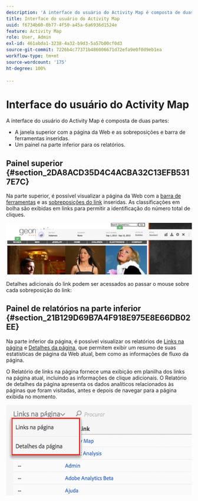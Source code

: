 ```yaml
---
description: 'A interface do usuário do Activity Map é composta de duas partes '
title: Interface do usuário do Activity Map
uuid: f6734b60-0b77-4f50-a45a-6a6936d1524e
feature: Activity Map
role: User, Admin
exl-id: 461abda1-3238-4a32-b9d3-5a57b00cf0d3
source-git-commit: 7226b4c77371b486006671d72efa9e0f0d9eb1ea
workflow-type: tm+mt
source-wordcount: '175'
ht-degree: 100%

---
```


# Interface do usuário do Activity Map

A interface do usuário do Activity Map é composta de duas partes:

* A janela superior com a página da Web e as sobreposições e barra de ferramentas inseridas.
* Um painel na parte inferior para os relatórios.

## Painel superior {#section_2DA8ACD35D4C4ACBA32C13EFB5317E7C}

Na parte superior, é possível visualizar a página da Web com a [barra de ferramentas](/help/analyze/activity-map/activitymap-standard-live.md) e as [sobreposições do link](/help/analyze/activity-map/activitymap-gainerslosers.md) inseridas. As classificações em bolha são exibidas em links para permitir a identificação do número total de cliques.

![](assets/top_panel.png)

Detalhes adicionais do link podem ser acessados ao passar o mouse sobre cada sobreposição do link:

## Painel de relatórios na parte inferior {#section_21B129D69B7A4F918E975E8E66DB02EE}

Na parte inferior da página, é possível visualizar os relatórios de [Links na página](/help/analyze/activity-map/activitymap-links-report.md) e [Detalhes da página](/help/analyze/activity-map/activitymap-page-flow.md), que permitem exibir um resumo de suas estatísticas de página da Web atual, bem como as informações de fluxo da página.

O Relatório de links na página fornece uma exibição em planilha dos links na página atual, incluindo as informações de clique adicionais. O Relatório de detalhes da página apresenta os dados analíticos relacionados às páginas que foram visitadas, antes e depois de navegar para a página exibida no momento.

![](assets/bottom_panel.png)
